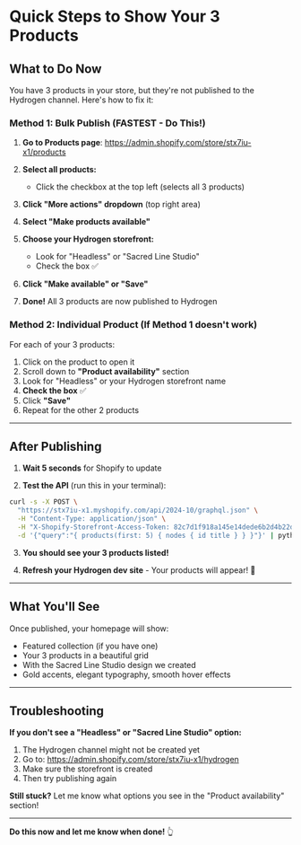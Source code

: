 # Quick Steps to Show Your 3 Products

## What to Do Now

You have 3 products in your store, but they're not published to the Hydrogen channel. Here's how to fix it:

### Method 1: Bulk Publish (FASTEST - Do This!)

1. **Go to Products page**: https://admin.shopify.com/store/stx7iu-x1/products

2. **Select all products:**
   - Click the checkbox at the top left (selects all 3 products)

3. **Click "More actions" dropdown** (top right area)

4. **Select "Make products available"**

5. **Choose your Hydrogen storefront:**
   - Look for "Headless" or "Sacred Line Studio"
   - Check the box ✅

6. **Click "Make available" or "Save"**

7. **Done!** All 3 products are now published to Hydrogen

### Method 2: Individual Product (If Method 1 doesn't work)

For each of your 3 products:

1. Click on the product to open it
2. Scroll down to **"Product availability"** section
3. Look for "Headless" or your Hydrogen storefront name
4. **Check the box** ✅
5. Click **"Save"**
6. Repeat for the other 2 products

---

## After Publishing

1. **Wait 5 seconds** for Shopify to update

2. **Test the API** (run this in your terminal):
```bash
curl -s -X POST \
  "https://stx7iu-x1.myshopify.com/api/2024-10/graphql.json" \
  -H "Content-Type: application/json" \
  -H "X-Shopify-Storefront-Access-Token: 82c7d1f918a145e14dede6b2d4b22da2" \
  -d '{"query":"{ products(first: 5) { nodes { id title } } }"}' | python3 -m json.tool
```

3. **You should see your 3 products listed!**

4. **Refresh your Hydrogen dev site** - Your products will appear! 🎉

---

## What You'll See

Once published, your homepage will show:
- Featured collection (if you have one)
- Your 3 products in a beautiful grid
- With the Sacred Line Studio design we created
- Gold accents, elegant typography, smooth hover effects

---

## Troubleshooting

**If you don't see a "Headless" or "Sacred Line Studio" option:**

1. The Hydrogen channel might not be created yet
2. Go to: https://admin.shopify.com/store/stx7iu-x1/hydrogen
3. Make sure the storefront is created
4. Then try publishing again

**Still stuck?**
Let me know what options you see in the "Product availability" section!

---

**Do this now and let me know when done!** 👆
